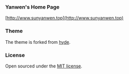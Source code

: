 ### Yanwen's Home Page

[http://www.sunyanwen.top](http://www.sunyanwen.top)

### Theme

The theme is forked from [hyde](https://github.com/poole/hyde).

### License

Open sourced under the [MIT license](LICENSE.md).


